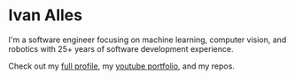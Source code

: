 # Ivan Alles

I'm a software engineer focusing on machine learning, computer vision, and robotics with 25+ years of software development experience.

Check out my [full profile](https://ivan-alles.github.io/ivan-alles/ResumeIvanAlles2021.html), my [youtube portfolio](https://www.youtube.com/playlist?list=PLSi4jOc--ipbemiWIzmPiNi6-3pQZgEGv), and my repos.


<!--
**ivan-alles/ivan-alles** is a ✨ _special_ ✨ repository because its `README.md` (this file) appears on your GitHub profile.

Here are some ideas to get you started:

- 🔭 I’m currently working on ...
- 🌱 I’m currently learning ...
- 👯 I’m looking to collaborate on ...
- 🤔 I’m looking for help with ...
- 💬 Ask me about ...
- 📫 How to reach me: ...
- 😄 Pronouns: ...
- ⚡ Fun fact: ...
-->

